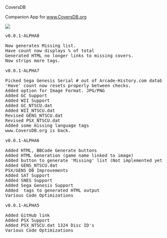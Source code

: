 CoversDB

Companion App for www.CoversDB.org

<img src="https://i.gyazo.com/32eb011e2007b1150edad73cddd6393d.png">

<pre>
v0.0.1-ALPHA8

Now generates Missing list.
Have count now displays % of total
Generated HTML no longer links to missing covers.
Now strips more tags.

v0.0.1-ALPHA7

Picked Sega Genesis Serial # out of Arcade-History.com database.
'Have' count now resets properly between checks.
Added option for Image Format. JPG/PNG
Added GC Support
Added WII Support
Added GC_NTSCU.dat
Added WII_NTSCU.dat
Revised GENS_NTSCU.dat
Revised PSX_NTSCU.dat
Added some missing language tags
www.CoversDB.org is back.

v0.0.1-ALPHA6

Added HTML, BBCode Generate buttons
Added HTML Generation (game name linked to image)
Added button to generate 'Missing' list (Not implemented yet)
Added GENS_NTSCU.dat
PSX/GENS DB Improvements
Added SAT Support
Added SNES Support
Added Sega Genesis Support
Added <span> tags to generated HTML output
Various Code Optimizations

v0.0.1-ALPHA5

Added GitHub link
Added PSX Support
Added PSX_NTSCU.dat 1324 Disc ID's
Various Code Optimizations
</pre>
